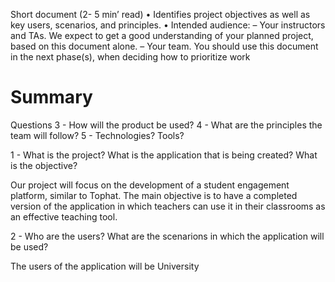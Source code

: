 Short document (2- 5 min’ read)
• Identifies project objectives as well as key users, scenarios, and principles.
• Intended audience:
– Your instructors and TAs. We expect to get a good understanding of your planned project, based
on this document alone.
– Your team. You should use this document in the next phase(s), when deciding how to prioritize
work

# Summary


Questions
 3 - How will the product be used? 
 4 - What are the principles the team will follow?
 5 - Technologies? Tools?

1 - What is the project? What is the application that is being created? What is the objective?

Our project will focus on the development of a student engagement platform, similar to Tophat. The main objective is to have a completed version of the application in which teachers can use it in their classrooms as an effective teaching tool. 
 
2 - Who are the users? What are the scenarions in which the application will be used?

The users of the application will be University 
